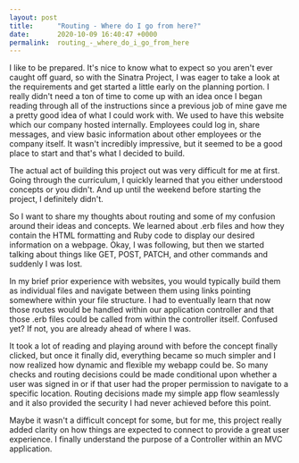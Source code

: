 ```yaml
---
layout: post
title:      "Routing - Where do I go from here?"
date:       2020-10-09 16:40:47 +0000
permalink:  routing_-_where_do_i_go_from_here
---
```



I like to be prepared.  It's nice to know what to expect so you aren't ever caught off guard, so with the Sinatra Project, I was eager to take a look at the requirements and get started a little early on the planning portion.  I really didn't need a ton of time to come up with an idea once I began reading through all of the instructions since a previous job of mine gave me a pretty good idea of what I could work with.  We used to have this website which our company hosted internally.  Employees could log in, share messages, and view basic information about other employees or the company itself.  It wasn't incredibly impressive, but it seemed to be a good place to start and that's what I decided to build.

The actual act of building this project out was very difficult for me at first.   Going through the curriculum, I quickly learned that you either understood concepts or you didn't.  And up until the weekend before starting  the project, I definitely didn't.

So I want to share my thoughts about routing and some of my confusion around their ideas and concepts.  We learned about .erb files and how they contain the HTML formatting and Ruby code to display our desired information on a webpage.  Okay, I was following, but then we started talking about things like GET, POST, PATCH, and other commands and suddenly I was lost.

In my brief prior experience with websites, you would typically build them as individual files and navigate between them using links pointing somewhere within your file structure.  I had to eventually learn that now those routes would be handled within our application controller and that those .erb files could be called from within the controller itself.  Confused yet?  If not, you are already ahead of where I was.

It took a lot of reading and playing around with before the concept finally clicked, but once it finally did, everything became so much simpler and I now realized how dynamic and flexible my webapp could be.  So many checks and routing decisions could be made conditional upon whether a user was signed in or if that user had the proper permission to navigate to a specific location.  Routing decisions made my simple app flow seamlessly and it also provided the security I had never achieved before this point.  

Maybe it wasn't a difficult concept for some, but for me, this project really added clarity on how things are expected to connect to provide a great user experience.  I finally understand the purpose of a Controller within an MVC application.
